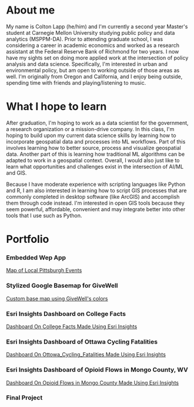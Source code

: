 # About me 

My name is Colton Lapp (he/him) and I'm currently a second year Master's student at Carnegie Mellon University studying public policy and data analytics (MSPPM-DA). Prior to attending graduate school, I was considering a career in academic economics and worked as a research assistant at the Federal Reserve Bank of Richmond for two years. I now have my sights set on doing more applied work at the intersection of policy analysis and data science. Specifically, I'm interested in urban and environmental policy, but am open to working outside of those areas as well. I'm originally from Oregon and California, and I enjoy being outside, spending time with friends and playing/listening to music. 


# What I hope to learn 

After graduation, I'm hoping to work as a data scientist for the government, a research organization or a mission-drive company. In this class, I'm hoping to build upon my current data science skills by learning how to incorporate geospatial data and processes into ML workflows. Part of this involves learning how to better source, process and visualize geospatial data. Another part of this is learning how traditional ML algorithms can be adapted to work in a geospatial context. Overall, I would also just like to learn what opportunities and challenges exist in the intersection of AI/ML and GIS. 

Because I have moderate experience with scripting languages like Python and R, I am also interested in learning how to script GIS processes that are commonly completed in desktop software (like ArcGIS) and accomplish them through code instead. I'm interested in open GIS tools because they seem powerful, affordable, convenient and may integrate better into other tools that I use such as Python.

# Portfolio

### Embedded Wep App
[Map of Local Pittsburgh Events](/beermap.md)

### Stylized Google Basemap for GiveWell
[Custom base map using GiveWell's colors](/givewell_google_basemap.md)

### Esri Insights Dashboard on College Facts
[Dashboard On College Facts Made Using Esri Insights](/insights_dashboard.md) 

### Esri Insights Dashboard of Ottawa Cycling Fatalities
[Dashboard On Ottowa_Cycling_Fatalities Made Using Esri Insights](/Ottowa_Cycling_Fatalities.md) 


### Esri Insights Dashboard of Opioid Flows in Mongo County, WV
[Dashboard On Opioid Flows in Mongo County Made Using Esri Insights](/MongoCounty_Opioid_Flows.md)  
### Final Project
